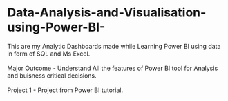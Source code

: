 # Data-Analysis-and-Visualisation-using-Power-BI-                                                                                                                            
This are my Analytic Dashboards made while Learning Power BI using data in form of SQL and Ms Excel.<br><br>
Major Outcome - Understand All the features of Power BI tool for Analysis and buisness critical decisions.<br><br>
Project 1 - Project from Power BI tutorial.
